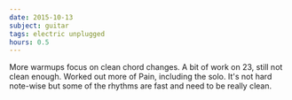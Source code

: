 ```yaml
---
date: 2015-10-13
subject: guitar
tags: electric unplugged
hours: 0.5
---
```


More warmups focus on clean chord changes. A bit of work on 23, still not clean enough. Worked out more of Pain, including the solo. It's not hard note-wise but some of the rhythms are fast and need to be really clean.